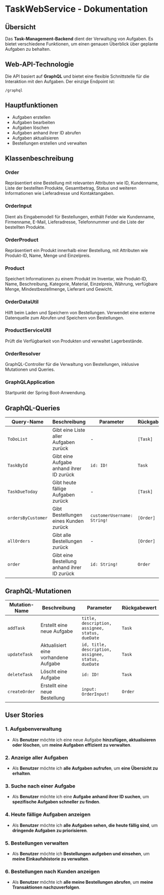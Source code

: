 # TaskWebService - Dokumentation

## Übersicht
Das **Task-Management-Backend** dient der Verwaltung von Aufgaben. Es bietet verschiedene Funktionen, um einen genauen Überblick über geplante Aufgaben zu behalten.

## Web-API-Technologie
Die API basiert auf **GraphQL** und bietet eine flexible Schnittstelle für die Interaktion mit den Aufgaben. Der einzige Endpoint ist:

```
/graphql
```

## Hauptfunktionen
- Aufgaben erstellen
- Aufgaben bearbeiten
- Aufgaben löschen
- Aufgaben anhand ihrer ID abrufen
- Aufgaben aktualisieren
- Bestellungen erstellen und verwalten

## Klassenbeschreibung

### **Order**
Repräsentiert eine Bestellung mit relevanten Attributen wie ID, Kundenname, Liste der bestellten Produkte, Gesamtbetrag, Status und weiteren Informationen wie Lieferadresse und Kontaktangaben.

### **OrderInput**
Dient als Eingabemodell für Bestellungen, enthält Felder wie Kundenname, Firmenname, E-Mail, Lieferadresse, Telefonnummer und die Liste der bestellten Produkte.

### **OrderProduct**
Repräsentiert ein Produkt innerhalb einer Bestellung, mit Attributen wie Produkt-ID, Name, Menge und Einzelpreis.

### **Product**
Speichert Informationen zu einem Produkt im Inventar, wie Produkt-ID, Name, Beschreibung, Kategorie, Material, Einzelpreis, Währung, verfügbare Menge, Mindestbestellmenge, Lieferant und Gewicht.

### **OrderDataUtil**
Hilft beim Laden und Speichern von Bestellungen. Verwendet eine externe Datenquelle zum Abrufen und Speichern von Bestellungen.

### **ProductServiceUtil**
Prüft die Verfügbarkeit von Produkten und verwaltet Lagerbestände. 

### **OrderResolver**
GraphQL-Controller für die Verwaltung von Bestellungen, inklusive Mutationen und Queries.

### **GraphQLApplication**
Startpunkt der Spring Boot-Anwendung.

## GraphQL-Queries

| Query-Name      | Beschreibung                              | Parameter | Rückgabewert |
|-----------------|------------------------------------------|-----------|---------------|
| `ToDoList`     | Gibt eine Liste aller Aufgaben zurück     | -         | `[Task]`      |
| `TaskById`     | Gibt eine Aufgabe anhand ihrer ID zurück | `id: ID!` | `Task`        |
| `TaskDueToday` | Gibt heute fällige Aufgaben zurück       | -         | `[Task]`      |
| `ordersByCustomer` | Gibt Bestellungen eines Kunden zurück | `customerUsername: String!` | `[Order]` |
| `allOrders`    | Gibt alle Bestellungen zurück | - | `[Order]` |
| `order`        | Gibt eine Bestellung anhand ihrer ID zurück | `id: String!` | `Order` |

## GraphQL-Mutationen

| Mutation-Name   | Beschreibung                            | Parameter | Rückgabewert |
|----------------|----------------------------------------|-----------|---------------|
| `addTask`     | Erstellt eine neue Aufgabe              | `title, description, assignee, status, dueDate` | `Task` |
| `updateTask`  | Aktualisiert eine vorhandene Aufgabe   | `id, title, description, assignee, status, dueDate` | `Task` |
| `deleteTask`  | Löscht eine Aufgabe                     | `id: ID!` | `Task` |
| `createOrder` | Erstellt eine neue Bestellung          | `input: OrderInput!` | `Order` |

## User Stories

### **1. Aufgabenverwaltung**
- Als **Benutzer** möchte ich eine neue Aufgabe **hinzufügen, aktualisieren oder löschen**, um **meine Aufgaben effizient zu verwalten**.

### **2. Anzeige aller Aufgaben**
- Als **Benutzer** möchte ich **alle Aufgaben aufrufen**, um **eine Übersicht zu erhalten**.

### **3. Suche nach einer Aufgabe**
- Als **Benutzer** möchte ich eine **Aufgabe anhand ihrer ID suchen**, um **spezifische Aufgaben schneller zu finden**.

### **4. Heute fällige Aufgaben anzeigen**
- Als **Benutzer** möchte ich **alle Aufgaben sehen, die heute fällig sind**, um **dringende Aufgaben zu priorisieren**.

### **5. Bestellungen verwalten**
- Als **Benutzer** möchte ich **Bestellungen aufgeben und einsehen**, um **meine Einkaufshistorie zu verwalten**.

### **6. Bestellungen nach Kunden anzeigen**
- Als **Benutzer** möchte ich **alle meine Bestellungen abrufen**, um **meine Transaktionen nachzuverfolgen**.

